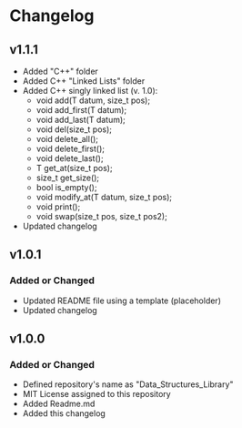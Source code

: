 # Changelog

## v1.1.1
- Added "C++" folder
- Added C++ "Linked Lists" folder
- Added C++ singly linked list (v. 1.0):
   * void add(T datum, size_t pos);
   * void add_first(T datum);
   * void add_last(T datum);
   * void del(size_t pos);
   * void delete_all();
   * void delete_first();
   * void delete_last();
   * T get_at(size_t pos);
   * size_t get_size();
   * bool is_empty();
   * void modify_at(T datum, size_t pos);
   * void print();
   * void swap(size_t pos, size_t pos2);
- Updated changelog

## v1.0.1

### Added or Changed
- Updated README file using a template (placeholder)
- Updated changelog
 
## v1.0.0

### Added or Changed
- Defined repository's name as "Data_Structures_Library"
- MIT License assigned to this repository
- Added Readme.md
- Added this changelog
